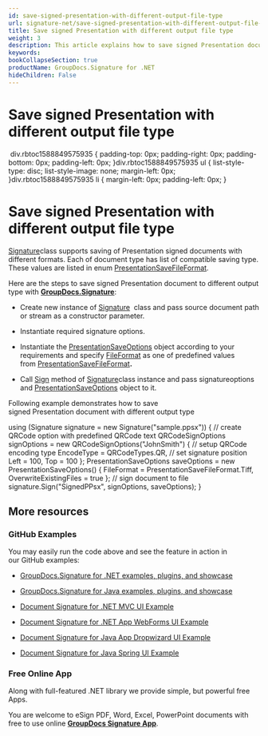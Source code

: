 ```yaml
---
id: save-signed-presentation-with-different-output-file-type
url: signature-net/save-signed-presentation-with-different-output-file-type
title: Save signed Presentation with different output file type
weight: 3
description: This article explains how to save signed Presentation documents with various file formats by GroupDocs.Signature API.
keywords: 
bookCollapseSection: true
productName: GroupDocs.Signature for .NET
hideChildren: False
---
```


# Save signed Presentation with different output file type


 div.rbtoc1588849575935 { padding-top: 0px; padding-right: 0px; padding-bottom: 0px; padding-left: 0px; }div.rbtoc1588849575935 ul { list-style-type: disc; list-style-image: none; margin-left: 0px; }div.rbtoc1588849575935 li { margin-left: 0px; padding-left: 0px; }

# Save signed Presentation with different output file type

[Signature](https://apireference.groupdocs.com/net/signature/groupdocs.signature/signature)class supports saving of Presentation signed documents with different formats. Each of document type has list of compatible saving type. These values are listed in enum [PresentationSaveFileFormat](https://apireference.groupdocs.com/net/signature/groupdocs.signature.domain/presentationsavefileformat).

Here are the steps to save signed Presentation document to different output type with [**GroupDocs.Signature**](https://products.groupdocs.com/signature/net):

*   Create new instance of [Signature](https://apireference.groupdocs.com/net/signature/groupdocs.signature/signature)  class and pass source document path or stream as a constructor parameter.
    
*   Instantiate required signature options.
    
*   Instantiate the [PresentationSaveOptions](https://apireference.groupdocs.com/net/signature/groupdocs.signature.options/presentationsaveoptions) object according to your requirements and specify [FileFormat](https://apireference.groupdocs.com/net/signature/groupdocs.signature.options/presentationsaveoptions/properties/fileformat) as one of predefined values from [PresentationSaveFileFormat](https://apireference.groupdocs.com/net/signature/groupdocs.signature.domain/presentationsavefileformat)**.**  
    
*   Call [Sign](https://apireference.groupdocs.com/net/signature/groupdocs.signature/signature/methods/sign) method of [Signature](https://apireference.groupdocs.com/net/signature/groupdocs.signature/signature)class instance and pass signatureoptions and [PresentationSaveOptions](https://apireference.groupdocs.com/net/signature/groupdocs.signature.options/presentationsaveoptions) [](https://apireference.groupdocs.com/net/signature/groupdocs.signature.options/presentationsaveoptions)object to it.
    

Following example demonstrates how to save signed Presentation document with different output type

using (Signature signature = new Signature("sample.ppsx"))
{
    // create QRCode option with predefined QRCode text
    QRCodeSignOptions signOptions = new QRCodeSignOptions("JohnSmith")
    {
        // setup QRCode encoding type
        EncodeType = QRCodeTypes.QR,
        // set signature position
        Left = 100,
        Top = 100
    };
    PresentationSaveOptions saveOptions = new PresentationSaveOptions()
    {
        FileFormat = PresentationSaveFileFormat.Tiff,
        OverwriteExistingFiles = true
    };
    // sign document to file
    signature.Sign("SignedPPsx", signOptions, saveOptions);
}

## More resources

### GitHub Examples 

You may easily run the code above and see the feature in action in our GitHub examples:

*   [GroupDocs.Signature for .NET examples, plugins, and showcase](https://github.com/groupdocs-signature/GroupDocs.Signature-for-.NET)
    
*   [GroupDocs.Signature for Java examples, plugins, and showcase](https://github.com/groupdocs-signature/GroupDocs.Signature-for-Java)
    
*   [Document Signature for .NET MVC UI Example](https://github.com/groupdocs-signature/GroupDocs.Signature-for-.NET-MVC) 
    
*   [Document Signature for .NET App WebForms UI Example](https://github.com/groupdocs-signature/GroupDocs.Signature-for-.NET-WebForms)
    
*   [Document Signature for Java App Dropwizard UI Example](https://github.com/groupdocs-signature/GroupDocs.Signature-for-Java-Dropwizard)
    
*   [Document Signature for Java Spring UI Example](https://github.com/groupdocs-signature/GroupDocs.Signature-for-Java-Spring)
    

### Free Online App 

Along with full-featured .NET library we provide simple, but powerful free Apps.

You are welcome to eSign PDF, Word, Excel, PowerPoint documents with free to use online **[GroupDocs Signature App](https://products.groupdocs.app/signature)**.

